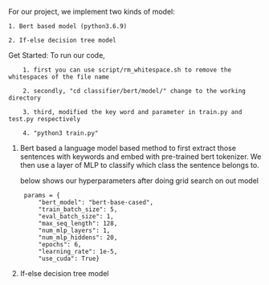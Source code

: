 For our project, we implement two kinds of model:
    
    1. Bert based model (python3.6.9)
    
    2. If-else decision tree model

Get Started:
    To run our code, 
        
        1. first you can use script/rm_whitespace.sh to remove the whitespaces of the file name
        
        2. secondly, "cd classifier/bert/model/" change to the working directory
        
        3. third, modified the key word and parameter in train.py and test.py respectively
        
        4. "python3 train.py"

1. Bert based 
    a language model based method to first extract those sentences with keywords and embed with pre-trained bert tokenizer. We then use a layer of MLP to classify which class the sentence belongs to.

    below shows our hyperparameters after doing grid search on out model
    
    
        params = {                                                  
            "bert_model": "bert-base-cased",
            "train_batch_size": 5,
            "eval_batch_size": 1,
            "max_seq_length": 128,
            "num_mlp_layers": 1,
            "num_mlp_hiddens": 20,
            "epochs": 6,
            "learning_rate": 1e-5,
            "use_cuda": True}

2. If-else decision tree model
